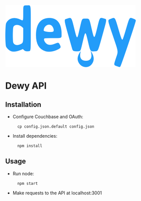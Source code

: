 ![Dewy](dewy.png "Dewy")

# Dewy API

## Installation

* Configure Couchbase and OAuth:

        cp config.json.default config.json

* Install dependencies:

		npm install

## Usage

* Run node:

		npm start

* Make requests to the API at localhost:3001